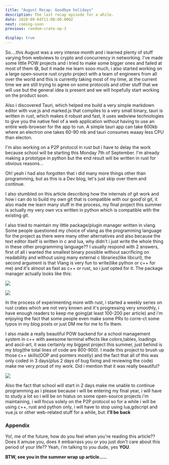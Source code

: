 ```yaml
---
title: "August Recap: Goodbye holidays"
description: The last recap episode for a while.
date: 2020-09-04T11:00:00.000Z
next: coming-soon
previous: random-crate-ep-3

display: true
--- 
```


So....this August was a very intense month and i learned plenty of stuff varying from webviews to crypto and concurrency in networking. I've made some little POW projects and i tried to make some bigger ones and failed at most of them :sweat_smile:, but it made me learn sooo much, i also started working on a large open-source rust crypto project with a team of engineers from all over the world and this is currently taking most of my time, at the current time we are still trying to agree on some protocols and other stuff that we will use but the general idea is present and we will hopefully start working on the product soon.

Also i discovered Tauri, which helped me build a very simple markdown editor with vue.js and marked.js that compiles to a very small binary, tauri is written in rust, which makes it robust and fast, it uses webview technologies  to give you the native feel of a web application without having to use an entire web-browser for the app to run. A simple tauri app can take 600kb where an electron one takes 60-90 mb and tauri consumes waaay less CPU than electon.

I'm also working on a P2P protocol in rust but i have to delay the work because school will be starting this Monday 7th of September. I'm already making a prototype in python but the end result will be written in rust for obvious reasons...

Oh! yeah i had also forgotten that i did many more things other  than programming, but as this is a Dev blog, let's just skip over them and continue.

I also stumbled on this article describing how the internals of git work and how i can do to build my own git that is compatible with our good'ol git, it also made me learn many stuff in the process, my final project this summer is actually my very own vcs written in python which is compatible with the existing git.

I also tried to maintain my little package/plugin manager written in vlang. Some people questioned my choice of vlang as the programming language for the project as there were many other alternatives and also because the text editor itself is written in c and lua, why didn't i just write the whole thing in these other programming language?? I usually respond with 2 answers, first of all i wanted the smallest binary possible without sacrificing on readability and without using many external c libraries(like libcurl), the second argument is that Vlang is very fun to write(like python or c++ for me) and it's almost as fast as c++ or rust, so i just opted for it. The package manager actually looks like this:

![](screen.png)

![](screen2.png)

In the process of experimenting more with rust, i started a weekly series on rust crates which are not very known and it's progressing very smoothly, i have enough readers to keep me going(at least 100-200 per article) and i'm enjoying the fact that some people even make some PRs to corre-ct some typos in my blog posts or just DM me for me to fix them.

I also made a really beautiful POW backend for a school management system in c++ with awesome terminal effects like colors,tables, loadings and ascii-art, it was certainly my biggest project this summer, just behind is my blog(the total lines of code are 800-900). I made this project to brush up those c++ skills(OOP and pointers mostly) and the fact that all of this was only coded in 3 days(plus 2 days of bug fixing and reviewing the code) make me very proud of my work. Did i mention that it was really beautiful?

![](flex.png)

Also the fact that school will start in 2 days make me unable to continue programming as i please because i will be entering my final year, i will have to study a lot so i will be on hiatus on some open-source projects i'm maintaining, i will focus solely on the P2P protocol so for a while i will be using c++, rust and python only, i will have to stop using lua,gdscript and vue.js or other web-related stuff for a while, but: **I'll be back**

### Appendix

Yo!, me of the future, how do you feel when you're reading this article??Does it amuse you, does it embarrass you or you just don't care about this period of your life?? Yeah, i'm talking to you dude, yes **YOU**.

**BTW, see you in the summer wrap up article.....**













